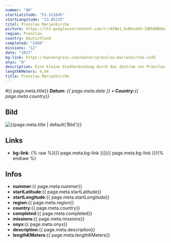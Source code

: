 ```yaml
---
nummer: "96"
startLatitude: "53.311645"
startLongitude: "13.85215"
titel: Prenzlau Marienkirche
picture: https://lh3.googleusercontent.com/lr/AFBm1_buBVvaXX-IQRh8ND6mJBlhFBXsqBHMG9e2hw0-9vLU_JlMM7fBZdWmJ1sbUQCApmd9iu61j9QvanZHUpdIAoEGWlq_Wokb1QrQg0VxiQEN86D_z3_EP_SVgsFm0Xs2Zk9Fzp-tn7qac4vpW5mMQazVKxt4ZNs4uymiYobo07JYkRcTfdAuIPlhrkOyIfU1EX8oXz_tkaY4HYlf78xyc6GarWKZPcS25vM-k7XQsqr3aqK1d6W1W4btUscAFgQ7zzUlTfNJaFQgpgLX0FddoI3EM2i1wVhAofKQ97W0booJIvbFnB0xdkIX75eSu-CY0O6CSBACK2eBSUz2GYLcTNRZIt_iPeHKbpy4KgR5ax_W-W8ndPCb8SmSjrs-K58wJAE_2hFk5F2IrVFJxZH13MUXlc_2aECBkJLAiCigjM2ZoFo4ID5aypSOkuicDo6_wMNXdwNEL0M4wT0PwquR3kibfMmba6sb1Eps2z5zyw1q1q7JaTCb5vAt2QdKWUTN3d4bL8gSLStHktv8f5bO-DTvGZlyF53hcq3SF2B1CR9zklwlb_pQXjtVfzmJUpABSxAn0mRS2lXePrevJsUvLHZZ7nm0ISwb19n3b4c6ue1lCWMp21VC9HY3_toIx9sxm6rdOkQOa6v-ixZRgLClI0MOQfkJayg8FezinJSkZcxisTqJWVPBcURBV5HbF8mPXKWbgwbjs0KDM7QV814wuPpLm3IUhZNH2MNEoF-bSaibS4GFQTYC7pWMaiEv25oCjKf6RjvF-goK_4I4lyaLLs40hkuoqJ-EbwGg_sOahkLepAh4kAL4WUlcOcCqIof3lTDqUMZXLDPYxkeAYY7fDOsG5aALuS7maCTe
region: Prenzlau
country: Deutschland
completed: "2466"
missions: "12"
date: "2017"
bg-link: https://bannergress.com/banner/prenzlau-marienkirche-c1d5
onyx: "0"
description: Eine kleine Stadterkundung durch das Zentrum von Prenzlau.
lengthKMeters: 4,94
title: Prenzlau Marienkirche
---
```


#{{ page.meta.title}}
_**Datum:** {{ page.meta.date }} • **Country:**{{ page.meta.country}}_

## Bild
![{{page.meta.title | default('Bild')}}]({{page.meta.picture}})

## Links
- **bg-link**: {% raw %}[{{ page.meta.bg-link }}]({{ page.meta.bg-link }}){% endraw %}

## Infos
- **nummer**:{{ page.meta.nummer}}
- **startLatitude**:{{ page.meta.startLatitude}}
- **startLongitude**:{{ page.meta.startLongitude}}
- **region**:{{ page.meta.region}}
- **country**:{{ page.meta.country}}
- **completed**:{{ page.meta.completed}}
- **missions**:{{ page.meta.missions}}
- **onyx**:{{ page.meta.onyx}}
- **description**:{{ page.meta.description}}
- **lengthKMeters**:{{ page.meta.lengthKMeters}}


